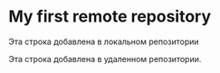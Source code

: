 # My first remote repository

Эта строка добавлена в локальном репозитории

Эта строка добавлена в удаленном репозитории.
